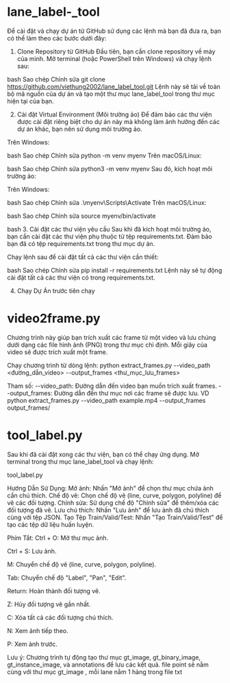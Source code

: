 # lane_label-_tool

Để cài đặt và chạy dự án từ GitHub sử dụng các lệnh mà bạn đã đưa ra, bạn có thể làm theo các bước dưới đây:

1. Clone Repository từ GitHub
Đầu tiên, bạn cần clone repository về máy của mình. Mở terminal (hoặc PowerShell trên Windows) và chạy lệnh sau:

bash
Sao chép
Chỉnh sửa
git clone https://github.com/viethung2002/lane_label_tool.git
Lệnh này sẽ tải về toàn bộ mã nguồn của dự án và tạo một thư mục lane_label_tool trong thư mục hiện tại của bạn.

2. Cài đặt Virtual Environment (Môi trường ảo)
Để đảm bảo các thư viện được cài đặt riêng biệt cho dự án này mà không làm ảnh hưởng đến các dự án khác, bạn nên sử dụng môi trường ảo.

Trên Windows:

bash
Sao chép
Chỉnh sửa
python -m venv myenv
Trên macOS/Linux:

bash
Sao chép
Chỉnh sửa
python3 -m venv myenv
Sau đó, kích hoạt môi trường ảo:

Trên Windows:

bash
Sao chép
Chỉnh sửa
.\myenv\Scripts\Activate
Trên macOS/Linux:

bash
Sao chép
Chỉnh sửa
source myenv/bin/activate

bash
3. Cài đặt các thư viện yêu cầu
Sau khi đã kích hoạt môi trường ảo, bạn cần cài đặt các thư viện phụ thuộc từ tệp requirements.txt. Đảm bảo bạn đã có tệp requirements.txt trong thư mục dự án.

Chạy lệnh sau để cài đặt tất cả các thư viện cần thiết:

bash
Sao chép
Chỉnh sửa
pip install -r requirements.txt
Lệnh này sẽ tự động cài đặt tất cả các thư viện có trong requirements.txt.

4. Chạy Dự Án
trước tiên chạy 
# video2frame.py
Chương trình này giúp bạn trích xuất các frame từ một video và lưu chúng dưới dạng các file hình ảnh (PNG) trong thư mục chỉ định. Mỗi giây của video sẽ được trích xuất một frame.

Chạy chương trình từ dòng lệnh:
python extract_frames.py --video_path <đường_dẫn_video> --output_frames <thư_mục_lưu_frames>

Tham số:
--video_path: Đường dẫn đến video bạn muốn trích xuất frames.
--output_frames: Đường dẫn đến thư mục nơi các frame sẽ được lưu.
VD
python extract_frames.py --video_path example.mp4 --output_frames output_frames/

# tool_label.py
Sau khi đã cài đặt xong các thư viện, bạn có thể chạy ứng dụng. Mở terminal trong thư mục lane_label_tool và chạy lệnh:

tool_label.py


Hướng Dẫn Sử Dụng:
Mở ảnh: Nhấn "Mở ảnh" để chọn thư mục chứa ảnh cần chú thích.
Chế độ vẽ: Chọn chế độ vẽ (line, curve, polygon, polyline) để vẽ các đối tượng.
Chỉnh sửa: Sử dụng chế độ "Chỉnh sửa" để thêm/xóa các đối tượng đã vẽ.
Lưu chú thích: Nhấn "Lưu ảnh" để lưu ảnh đã chú thích cùng với tệp JSON.
Tạo Tệp Train/Valid/Test: Nhấn "Tạo Train/Valid/Test" để tạo các tệp dữ liệu huấn luyện.


Phím Tắt:
Ctrl + O: Mở thư mục ảnh.

Ctrl + S: Lưu ảnh.

M: Chuyển chế độ vẽ (line, curve, polygon, polyline).

Tab: Chuyển chế độ "Label", "Pan", "Edit".

Return: Hoàn thành đối tượng vẽ.

Z: Hủy đối tượng vẽ gần nhất.

C: Xóa tất cả các đối tượng chú thích.

N: Xem ảnh tiếp theo.

P: Xem ảnh trước.

Lưu ý:
Chương trình tự động tạo thư mục gt_image, gt_binary_image, gt_instance_image, và annotations để lưu các kết quả.
file point sẽ nằm cùng với thư mục gt_image , mỗi lane nằm 1 hàng trong file txt
